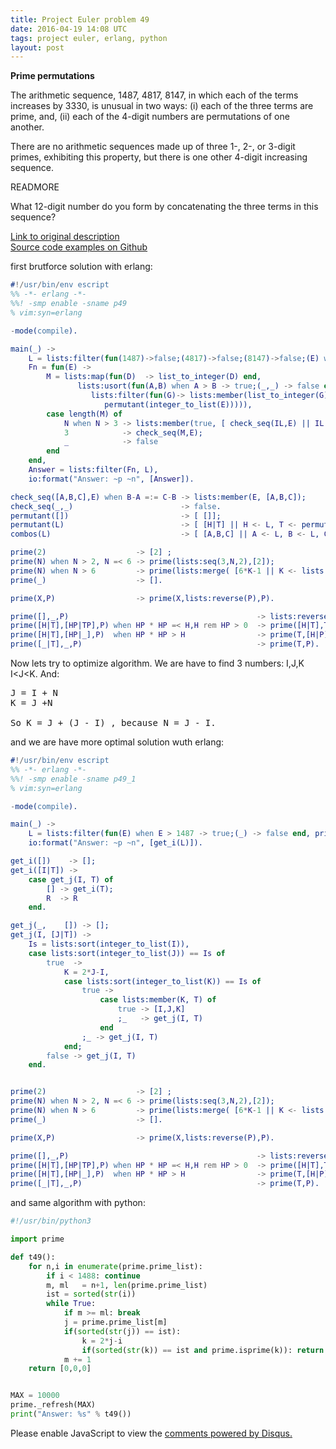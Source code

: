 ```yaml
---
title: Project Euler problem 49
date: 2016-04-19 14:08 UTC
tags: project euler, erlang, python
layout: post
---
```


<b>Prime permutations</b>

The arithmetic sequence, 1487, 4817, 8147, in which each of the terms increases by 3330, is unusual in two ways: (i) each of the three terms are prime, and, (ii) each of the 4-digit numbers are permutations of one another.

There are no arithmetic sequences made up of three 1-, 2-, or 3-digit primes, exhibiting this property, but there is one other 4-digit increasing sequence.

READMORE

What 12-digit number do you form by concatenating the three terms in this sequence?

[Link to original description](https://projecteuler.net/problem=49)<br/>
[Source code examples on Github](https://github.com/mijkenator/pr_euler/tree/master/p49)<br>

first brutforce solution with erlang:

```erlang
#!/usr/bin/env escript
%% -*- erlang -*-
%%! -smp enable -sname p49
% vim:syn=erlang

-mode(compile).

main(_) ->
    L = lists:filter(fun(1487)->false;(4817)->false;(8147)->false;(E) when E > 999 -> true;(_) -> false end, prime(10000)),
    Fn = fun(E) -> 
        M = lists:map(fun(D)  -> list_to_integer(D) end,
               lists:usort(fun(A,B) when A > B -> true;(_,_) -> false end,
                  lists:filter(fun(G)-> lists:member(list_to_integer(G), L) end,
                     permutant(integer_to_list(E))))),
        case length(M) of
            N when N > 3 -> lists:member(true, [ check_seq(IL,E) || IL <- combos(M)]);
            3            -> check_seq(M,E);
            _            -> false
        end
    end,
    Answer = lists:filter(Fn, L),
    io:format("Answer: ~p ~n", [Answer]).

check_seq([A,B,C],E) when B-A =:= C-B -> lists:member(E, [A,B,C]);
check_seq(_,_)                        -> false.
permutant([])                         -> [ []];
permutant(L)                          -> [ [H|T] || H <- L, T <- permutant(L--[H]) ].
combos(L)                             -> [ [A,B,C] || A <- L, B <- L, C <- L, A=/=B,A=/=C,B=/=C,A < B,B < C ].

prime(2)                    -> [2] ;
prime(N) when N > 2, N =< 6 -> prime(lists:seq(3,N,2),[2]);
prime(N) when N > 6         -> prime(lists:merge( [6*K-1 || K <- lists:seq(1,(N+1) div 6)], [6*K+1 || K <- lists:seq(1,(N-1) div 6)] ), [2,3]);
prime(_)                    -> [].

prime(X,P)                  -> prime(X,lists:reverse(P),P).

prime([],_,P)                                          -> lists:reverse(P) ;
prime([H|T],[HP|TP],P) when HP * HP =< H,H rem HP > 0  -> prime([H|T],TP,P);
prime([H|T],[HP|_],P)  when HP * HP > H                -> prime(T,[H|P]);
prime([_|T],_,P)                                       -> prime(T,P).

```

Now lets try to optimize algorithm. We are have to find 3 numbers: I,J,K I<J<K. And:

<pre>
J = I + N
K = J +N 

So K = J + (J - I) , because N = J - I.
</pre>

and we are have more optimal solution wuth erlang:

```erlang
#!/usr/bin/env escript
%% -*- erlang -*-
%%! -smp enable -sname p49_1
% vim:syn=erlang

-mode(compile).

main(_) ->
    L = lists:filter(fun(E) when E > 1487 -> true;(_) -> false end, prime(10000)),
    io:format("Answer: ~p ~n", [get_i(L)]).

get_i([])    -> [];
get_i([I|T]) -> 
    case get_j(I, T) of
        [] -> get_i(T);
        R  -> R
    end.

get_j(_,    []) -> [];
get_j(I, [J|T]) ->
    Is = lists:sort(integer_to_list(I)),
    case lists:sort(integer_to_list(J)) == Is of
        true  -> 
            K = 2*J-I,
            case lists:sort(integer_to_list(K)) == Is of
                true ->
                    case lists:member(K, T) of
                        true -> [I,J,K] 
                        ;_   -> get_j(I, T)
                    end
                ;_ -> get_j(I, T)
            end;
        false -> get_j(I, T)
    end.


prime(2)                    -> [2] ;
prime(N) when N > 2, N =< 6 -> prime(lists:seq(3,N,2),[2]);
prime(N) when N > 6         -> prime(lists:merge( [6*K-1 || K <- lists:seq(1,(N+1) div 6)], [6*K+1 || K <- lists:seq(1,(N-1) div 6)] ), [2,3]);
prime(_)                    -> [].

prime(X,P)                  -> prime(X,lists:reverse(P),P).

prime([],_,P)                                          -> lists:reverse(P) ;
prime([H|T],[HP|TP],P) when HP * HP =< H,H rem HP > 0  -> prime([H|T],TP,P);
prime([H|T],[HP|_],P)  when HP * HP > H                -> prime(T,[H|P]);
prime([_|T],_,P)                                       -> prime(T,P).

```

and same algorithm with python:

```python
#!/usr/bin/python3

import prime

def t49():
    for n,i in enumerate(prime.prime_list):
        if i < 1488: continue
        m, ml   = n+1, len(prime.prime_list)
        ist = sorted(str(i))
        while True:
            if m >= ml: break
            j = prime.prime_list[m]
            if(sorted(str(j)) == ist):
                k = 2*j-i
                if(sorted(str(k)) == ist and prime.isprime(k)): return [i, j, k]
            m += 1
    return [0,0,0]


MAX = 10000
prime._refresh(MAX)
print("Answer: %s" % t49())

```

<div id="disqus_thread"></div>
<script>
/**
* RECOMMENDED CONFIGURATION VARIABLES: EDIT AND UNCOMMENT THE SECTION BELOW TO INSERT DYNAMIC VALUES FROM YOUR PLATFORM OR CMS.
* LEARN WHY DEFINING THESE VARIABLES IS IMPORTANT: https://disqus.com/admin/universalcode/#configuration-variables
*/
/*
var disqus_config = function () {
    this.page.url = '2016/04/19/erlang-python-project-euler-49/'; // Replace PAGE_URL with your page's canonical URL variable
    this.page.identifier = 'pep49'; // Replace PAGE_IDENTIFIER with your page's unique identifier variable
};
*/
(function() { // DON'T EDIT BELOW THIS LINE
var d = document, s = d.createElement('script');

s.src = '//mijkenator.disqus.com/embed.js';

s.setAttribute('data-timestamp', +new Date());
(d.head || d.body).appendChild(s);
})();
</script>
<noscript>Please enable JavaScript to view the <a href="https://disqus.com/?ref_noscript" rel="nofollow">comments powered by Disqus.</a></noscript>



